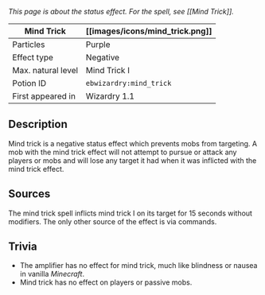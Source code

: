 _This page is about the status effect. For the spell, see [[Mind Trick]]._

| Mind Trick | [[images/icons/mind_trick.png]] |
| --- | --- |
| Particles | Purple |
| Effect type | Negative |
| Max. natural level | Mind Trick I |
| Potion ID | `ebwizardry:mind_trick` |
| First appeared in | Wizardry 1.1 |

## Description
Mind trick is a negative status effect which prevents mobs from targeting. A mob with the mind trick effect will not attempt to pursue or attack any players or mobs and will lose any target it had when it was inflicted with the mind trick effect.

## Sources
The mind trick spell inflicts mind trick I on its target for 15 seconds without modifiers. The only other source of the effect is via commands.

## Trivia
- The amplifier has no effect for mind trick, much like blindness or nausea in vanilla _Minecraft_.
- Mind trick has no effect on players or passive mobs.